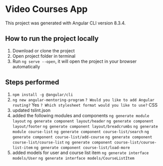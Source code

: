 # Video Courses App

This project was generated with Angular CLI version 8.3.4.

## How to run the project locally

1. Download or clone the project
2. Open project folder in terminal
3. Run `ng serve --open`, it will open the project in your browser automatically

## Steps performed

1. `npm install -g @angular/cli`
2. `ng new angular-mentoring-program`
  `? Would you like to add Angular routing?` Yes
  `? Which stylesheet format would you like to use?` CSS
3. updated tslint.json
4. added the following modules and components
  `ng generate module layout`
  `ng generate component layout/header`
  `ng generate component layout/footer`
  `ng generate component layout/breadcrumbs`
  `ng generate module course-list`
  `ng generate component course-list/search`
  `ng generate component course-list/add-course`
  `ng generate component course-list/course-list`
  `ng generate component course-list/course-list-item`
  `ng generate component course-list/load-more`
5. added models for user and course list item
  `ng generate interface models/User`
  `ng generate interface models/CourseListItem`
